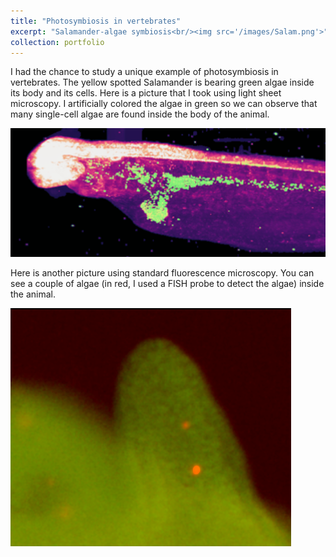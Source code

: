 ```yaml
---
title: "Photosymbiosis in vertebrates"
excerpt: "Salamander-algae symbiosis<br/><img src='/images/Salam.png'>"
collection: portfolio
---
```


I had the chance to study a unique example of photosymbiosis in vertebrates.
The yellow spotted Salamander is bearing green algae inside its body and its cells. Here is a picture that I took using light sheet microscopy. I artificially colored the algae in green so we can observe that many single-cell algae are found inside the body of the animal.

 ![](/images/Salam.png)

Here is another picture using standard fluorescence microscopy. You can see a couple of algae (in red, I used a FISH probe to detect the algae) inside the animal.

![](/images/p3.png)
